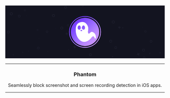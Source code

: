 ![Banner](/assets/banner.png)

---

<div align='center'>
   <h3>
      <b>Phantom</b>
   </h3>
   Seamlessly block screenshot and screen recording detection in iOS apps.
</div>

---

